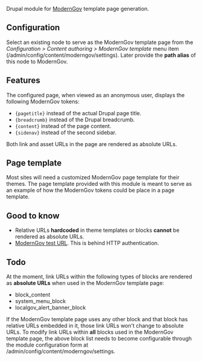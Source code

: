 Drupal module for [ModernGov](http://www.civica.com/moderngov) template page generation.

## Configuration
Select an existing node to serve as the ModernGov template page from the *Configuration > Content authoring > ModernGov template* menu item (/admin/config/content/moderngov/settings).  Later provide the **path alias** of this node to ModernGov.

## Features
The configured page, when viewed as an anonymous user, displays the following ModernGov tokens:
- ```{pagetitle}``` instead of the actual Drupal page title.
- ```{breadcrumb}``` instead of the Drupal breadcrumb.
- ```{content}``` instead of the page content.
- ```{sidenav}``` instead of the second sidebar.

Both link and asset URLs in the page are rendered as absolute URLs.

## Page template
Most sites will need a customized ModernGov page template for their themes.  The page template provided with this module is meant to serve as an example of how the ModernGov tokens could be place in a page template.  

## Good to know
- Relative URLs **hardcoded** in theme templates or blocks **cannot** be rendered as absolute URLs.
- [ModernGov test URL](https://reversecms.moderngov.co.uk/).  This is behind HTTP authentication.

## Todo
At the moment, link URLs within the following types of blocks are rendered as **absolute URLs** when used in the ModernGov template page:
- block_content
- system_menu_block
- localgov_alert_banner_block

If the ModernGov template page uses any other block and that block has relative URLs embedded in it, those link URLs won't change to absolute URLs.  To modify link URLs within **all** blocks used in the ModernGov template page, the above block list needs to become configurable through the module configuration form at /admin/config/content/moderngov/settings.
